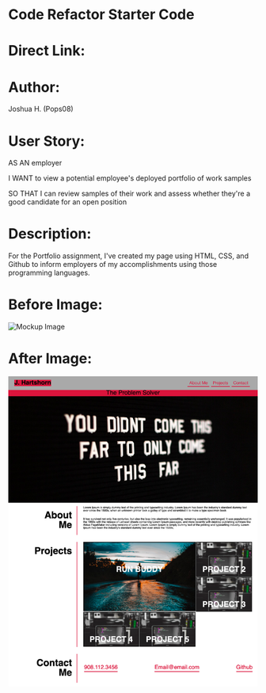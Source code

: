 # Code Refactor Starter Code

Direct Link:
======


Author:
======
Joshua H. (Pops08)


User Story:
======
AS AN employer

I WANT to view a potential employee's deployed portfolio of work samples

SO THAT I can review samples of their work and assess whether they're a good candidate for an open position


Description:
======
For the Portfolio assignment, I've created my page using HTML, CSS, and Github to inform employers of my accomplishments using those programming languages.

Before Image:
======

![Mockup Image](/assets/images/Mockup.gif)


After Image:
======

![After Image](/assets/images/Final.png)